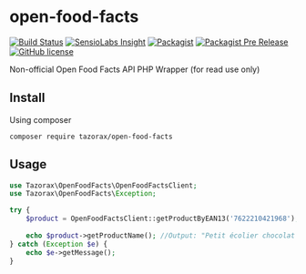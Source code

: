 # open-food-facts
[![Build Status](https://img.shields.io/travis/tazorax/open-food-facts/master.svg?style=flat-square)](https://travis-ci.org/tazorax/open-food-facts) 
[![SensioLabs Insight](https://img.shields.io/sensiolabs/i/2bd62ba8-a658-4c71-b1e4-3c1d764d95d2.svg?style=flat-square)](https://insight.sensiolabs.com/projects/2bd62ba8-a658-4c71-b1e4-3c1d764d95d2)
[![Packagist](https://img.shields.io/packagist/v/tazorax/open-food-facts.svg?style=flat-square)](https://packagist.org/packages/tazorax/open-food-facts)
[![Packagist Pre Release](https://img.shields.io/packagist/vpre/tazorax/open-food-facts.svg?style=flat-square)](https://packagist.org/packages/tazorax/open-food-facts)
[![GitHub license](https://img.shields.io/github/license/tazorax/open-food-facts.svg?style=flat-square)](https://github.com/tazorax/open-food-facts/blob/master/LICENSE)

Non-official Open Food Facts API PHP Wrapper (for read use only)

## Install
Using composer

``` composer require tazorax/open-food-facts ```

## Usage

```php
use Tazorax\OpenFoodFacts\OpenFoodFactsClient;
use Tazorax\OpenFoodFacts\Exception;

try {
    $product = OpenFoodFactsClient::getProductByEAN13('7622210421968');
    
    echo $product->getProductName(); //Output: "Petit écolier chocolat au lait"
} catch (Exception $e) {
    echo $e->getMessage();
}
```
